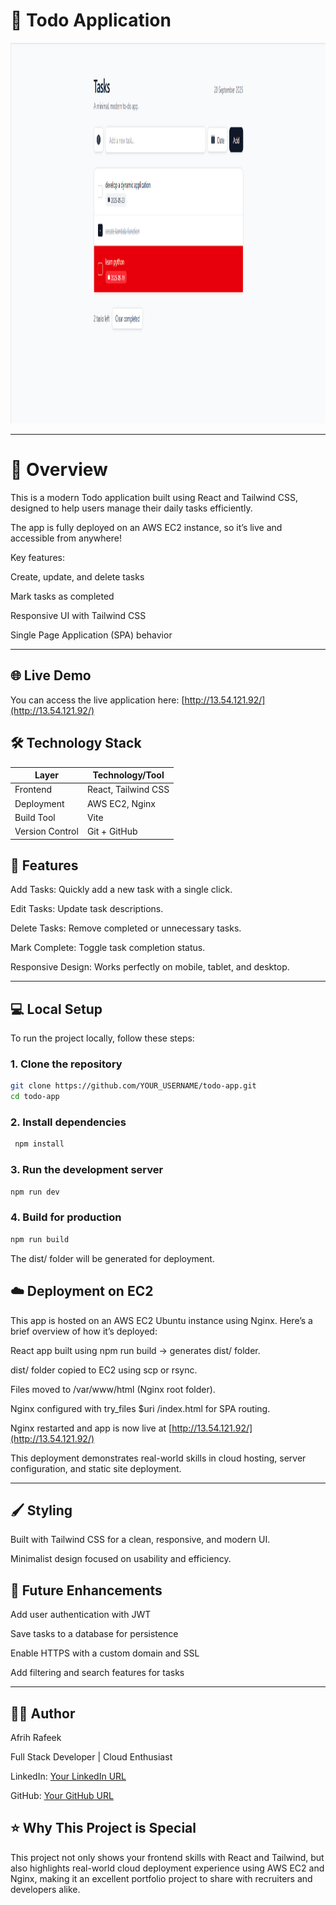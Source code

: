 # 📝 Todo Application

<img width="1316" height="609" alt="image" src="https://github.com/armahah23/todo_new/blob/main/public/screen-shot.png" />

---

# 🚀 Overview

This is a modern Todo application built using React and Tailwind CSS, designed to help users manage their daily tasks efficiently.

The app is fully deployed on an AWS EC2 instance, so it’s live and accessible from anywhere!

Key features:

Create, update, and delete tasks

Mark tasks as completed

Responsive UI with Tailwind CSS

Single Page Application (SPA) behavior

---

## 🌐 Live Demo

You can access the live application here:
[http://13.54.121.92/](http://13.54.121.92/)


## 🛠️ Technology Stack
| Layer           | Technology/Tool     |
| --------------- | ------------------- |
| Frontend        | React, Tailwind CSS |
| Deployment      | AWS EC2, Nginx      |
| Build Tool      | Vite                |
| Version Control | Git + GitHub        |



## 📌 Features

Add Tasks: Quickly add a new task with a single click.

Edit Tasks: Update task descriptions.

Delete Tasks: Remove completed or unnecessary tasks.

Mark Complete: Toggle task completion status.

Responsive Design: Works perfectly on mobile, tablet, and desktop.

---

## 💻 Local Setup

To run the project locally, follow these steps:

### 1. Clone the repository
```bash
git clone https://github.com/YOUR_USERNAME/todo-app.git
cd todo-app 
```

### 2. Install dependencies
```bash
 npm install
```

### 3. Run the development server
```bash
npm run dev
```

### 4. Build for production
```bash
npm run build
```

The dist/ folder will be generated for deployment.

## ☁️ Deployment on EC2

This app is hosted on an AWS EC2 Ubuntu instance using Nginx.
Here’s a brief overview of how it’s deployed:

React app built using npm run build → generates dist/ folder.

dist/ folder copied to EC2 using scp or rsync.

Files moved to /var/www/html (Nginx root folder).

Nginx configured with try_files $uri /index.html for SPA routing.

Nginx restarted and app is now live at [http://13.54.121.92/](http://13.54.121.92/)

This deployment demonstrates real-world skills in cloud hosting, server configuration, and static site deployment.

---

## 🖌️ Styling

Built with Tailwind CSS for a clean, responsive, and modern UI.

Minimalist design focused on usability and efficiency.

## 🔗 Future Enhancements

Add user authentication with JWT

Save tasks to a database for persistence

Enable HTTPS with a custom domain and SSL

Add filtering and search features for tasks

---

## 👨‍💻 Author

Afrih Rafeek

Full Stack Developer | Cloud Enthusiast

LinkedIn: [Your LinkedIn URL](www.linkedin.com/in/arm-afrih)

GitHub: [Your GitHub URL](https://github.com/armahah23)

## ⭐ Why This Project is Special

This project not only shows your frontend skills with React and Tailwind, but also highlights real-world cloud deployment experience using AWS EC2 and Nginx, making it an excellent portfolio project to share with recruiters and developers alike.
